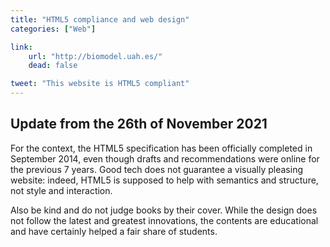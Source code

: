 ```yaml
---
title: "HTML5 compliance and web design"
categories: ["Web"]

link:
    url: "http://biomodel.uah.es/"
    dead: false

tweet: "This website is HTML5 compliant"
---
```


## Update from the 26th of November 2021

For the context, the HTML5 specification has been officially completed in September 2014, even though drafts and
recommendations were online for the previous 7 years. Good tech does not guarantee a visually pleasing website: indeed,
HTML5 is supposed to help with semantics and structure, not style and interaction.

Also be kind and do not judge books by their cover. While the design does not follow the latest and greatest
innovations, the contents are educational and have certainly helped a fair share of students.